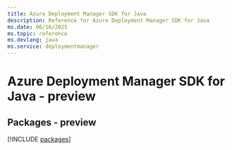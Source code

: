 ```yaml
---
title: Azure Deployment Manager SDK for Java
description: Reference for Azure Deployment Manager SDK for Java
ms.date: 06/16/2025
ms.topic: reference
ms.devlang: java
ms.service: deploymentmanager
---
```

# Azure Deployment Manager SDK for Java - preview
## Packages - preview
[!INCLUDE [packages](deployment-manager-index.md)]